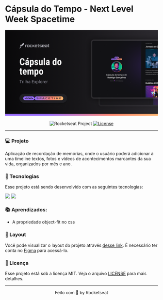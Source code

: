# Cápsula do Tempo - Next Level Week Spacetime

<img src="./assets/thumbnail.png" />

<p align="center">
  <img src="https://img.shields.io/static/v1?label=Rocketseat&message=Education&color=8257e5&labelColor=202024" alt="Rocketseat Project" />
  <a href="LICENSE"><img  src="https://img.shields.io/static/v1?label=License&message=MIT&color=8257e5&labelColor=202024" alt="License"></a>
</p>

---

### 💻 Projeto

Aplicação de recordação de memórias, onde o usuário poderá adicionar à uma timeline textos, fotos e vídeos de acontecimentos marcantes da sua vida, organizados por mês e ano.

### 🚀 Tecnologias
Esse projeto está sendo desenvolvido com as seguintes tecnologias:

<img src="https://img.shields.io/static/v1?label=&message=HTML&color=orange&style=for-the-badge&logo=HTML5&logoColor=white"/> <img src="https://img.shields.io/static/v1?label=&message=CSS&color=blue&style=for-the-badge&logo=CSS3&logoColor=white"/>

### 📚 Aprendizados:

- A propriedade object-fit no css

###  🔖 Layout

Você pode visualizar o layout do projeto através [desse link](https://www.figma.com/file/KnAzTvAbsVlLrbeCcAikaO/C%C3%A1psula-do-tempo-%E2%80%A2-Trilha-Explorer-(Community)-(Copy)?type=design&node-id=306-3&t=5CDLRQvCYxth8eG6-0). É necessário ter conta no [Figma](https://figma.com) para acessá-lo.

### 📝 Licença

Esse projeto está sob a licença MIT. Veja o arquivo [LICENSE](LICENSE) para mais detalhes.

---

<p align="center">
  Feito com 💜 by Rocketseat
</p>
